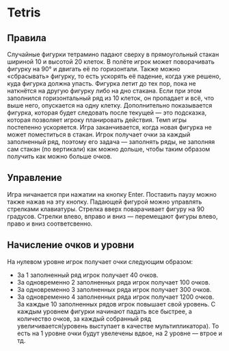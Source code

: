 # Tetris

## Правила
Случайные фигурки тетрамино падают сверху в прямоугольный стакан шириной 10 и высотой 20 клеток. В полёте игрок может поворачивать фигурку на 90° и двигать её по горизонтали. Также можно «сбрасывать» фигурку, то есть ускорять её падение, когда уже решено, куда фигурка должна упасть. Фигурка летит до тех пор, пока не наткнётся на другую фигурку либо на дно стакана. Если при этом заполнился горизонтальный ряд из 10 клеток, он пропадает и всё, что выше него, опускается на одну клетку. Дополнительно показывается фигурка, которая будет следовать после текущей — это подсказка, которая позволяет игроку планировать действия. Темп игры постепенно ускоряется. Игра заканчивается, когда новая фигурка не может поместиться в стакан. Игрок получает очки за каждый заполненный ряд, поэтому его задача — заполнять ряды, не заполняя сам стакан (по вертикали) как можно дольше, чтобы таким образом получить как можно больше очков. 

## Управление
Игра ничанается при нажатии на кнопку Enter. Поставить паузу можно также нажав на эту кнопку.
Падающей фигурой можно управлять стрелками клавиатуры. Стрелка вверх поварачивает фигуру на 90 градусов. Стрелки влево, вправо и вниз — перемещают фигуры влево, право и вниз соответсвенно.

## Начисление очков и уровни
На нулевом уровне игрок получает очки следующим образом:
* За 1 заполненный ряд игрок получает 40 очков.
* За одновременно 2 заполненных ряда игрок получает 100 очков.
* За одновременно 3 заполненных ряда игрок получает 300 очков.
* За одновременно 4 заполненных ряда игрок получает 1200 очков.
За каждые 10 заполненных рядов игрок повышает свой уровень. С каждым уровнем фигурки начинают падать все быстрее, а количество очков, за каждый собранный ряд увеличивается(уровень выступает в качестве мультипликатора).
То есть на 1 уровне очки будут увелечены вдвое, на 2 уровне — втрое и тд. 
